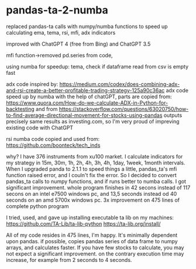 # pandas-ta-2-numba
replaced pandas-ta calls with numpy/numba functions to speed up calculating ema, tema, rsi, mfi, adx indicators

improved with ChatGPT 4 (free from Bing) and ChatGPT 3.5

mfi function->removed pd.series from code, 

using numba for speedup: tema, check if dataframe read from csv is empty fast

adx code inspired by: https://medium.com/codex/does-combining-adx-and-rsi-create-a-better-profitable-trading-strategy-125a90c36ac
adx code speed up by numba with the help of chatGPT, parts are copied from: https://www.quora.com/How-do-we-calculate-ADX-in-Python-for-backtesting and from https://stackoverflow.com/questions/63020750/how-to-find-average-directional-movement-for-stocks-using-pandas
outputs precisely same results as investing.com, so I'm very proud of impreving existing code with ChatGPT

rsi numba code copied and used from: https://github.com/boonteck/tech_inds

why?
I have 376 instruments from xu100 market. I calculate indicators for my strategy in 15m, 30m, 1h, 2h, 4h, 3h, 4h, 1day, 1week, 1month intervals.
When I upgraded panda to 2.1.1 to speed things a little, pandas_ta's mfi function raised error, and I couln't fix the error. So I decided to convert pandas_ta calls to numpy functions, and if runs better to numba calls.
I got significant improvement. whole program finishes in 42 secons instead of 117 secons on an intel e7500 windows pc, and 13,5 seconds instead od 40 seconds on an amd 5700x windows pc.
3x improvement on 475 lines of complete python program

I tried, used, and gave up installing executable ta lib on my machines:
https://github.com/TA-Lib/ta-lib-python
https://ta-lib.org/install/

All of my code resides in 475 lines, I'm happy.
It's minimally dependent upon pandas. if possible, copies pandas series of data frame to numpy arrays, and calculates faster.
If you have few stocks to calculate, you may not expect a significant improvement. on the contrary execution time may increase, for example from 2 seconds to 4 seconds.
